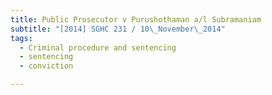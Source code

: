 ```yaml
---
title: Public Prosecutor v Purushothaman a/l Subramaniam 
subtitle: "[2014] SGHC 231 / 10\_November\_2014"
tags:
  - Criminal procedure and sentencing
  - sentencing
  - conviction

---
```


